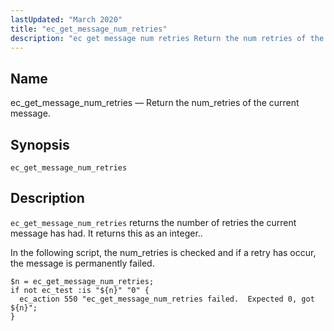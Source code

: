 ```yaml
---
lastUpdated: "March 2020"
title: "ec_get_message_num_retries"
description: "ec get message num retries Return the num retries of the current message ec get message num retries ec get message num retries returns the number of retries the current message has had It returns this as an integer In the following script the num retries is checked and if..."
---
```


<a name="sieve.ref.ec_get_message_num_retries"></a> 
## Name

ec_get_message_num_retries — Return the num_retries of the current message.

## Synopsis

`ec_get_message_num_retries`

<a name="idp29670496"></a> 
## Description

`ec_get_message_num_retries` returns the number of retries the current message has had. It returns this as an integer..

In the following script, the num_retries is checked and if a retry has occur, the message is permanently failed.

<a name="example.ec_get_message_num_retries"></a> 


```
$n = ec_get_message_num_retries;
if not ec_test :is "${n}" "0" {
  ec_action 550 "ec_get_message_num_retries failed.  Expected 0, got ${n}";
}
```